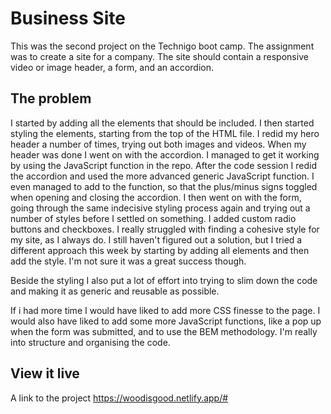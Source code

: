 # Business Site

This was the second project on the Technigo boot camp. The assignment was to create a site for a company. The site should contain a responsive video or image header, a form, and an accordion.

## The problem

I started by adding all the elements that should be included. I then started styling the elements, starting from the top of the HTML file. I redid my hero header a number of times, trying out both images and videos. When my header was done I went on with the accordion. I managed to get it working by using the JavaScript function in the repo. After the code session I redid the accordion and used the more advanced generic JavaScript function. I even managed to add to the function, so that the plus/minus signs toggled when opening and closing the accordion. I then went on with the form, going through the same indecisive styling process again and trying out a number of styles before I settled on something. I added custom radio buttons and checkboxes. I really struggled with finding a cohesive style for my site, as I always do. I still haven't figured out a solution, but I tried a different approach this week by starting by adding all elements and then add the style. I'm not sure it was a great success though.

Beside the styling I also put a lot of effort into trying to slim down the code and making it as generic and reusable as possible. 

If i had more time I would have liked to add more CSS finesse to the page. I would also have liked to add some more JavaScript functions, like a pop up when the form was submitted, and to use the BEM methodology. I'm really into structure and organising the code.

## View it live

A link to the project https://woodisgood.netlify.app/#